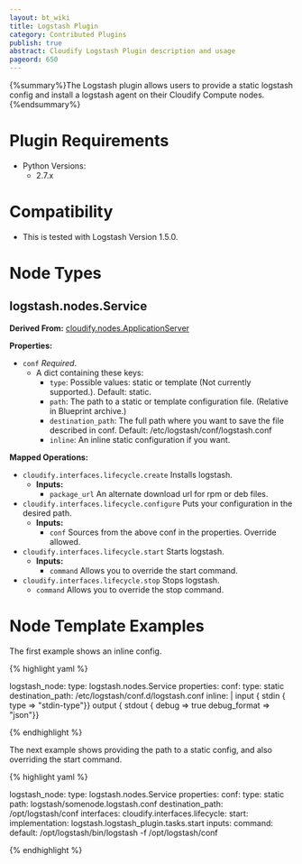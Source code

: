 ```yaml
---
layout: bt_wiki
title: Logstash Plugin
category: Contributed Plugins
publish: true
abstract: Cloudify Logstash Plugin description and usage
pageord: 650
---
```


{%summary%}The Logstash plugin allows users to provide a static logstash config and install a logstash agent on their Cloudify Compute nodes.
{%endsummary%}

# Plugin Requirements

* Python Versions:
  * 2.7.x

# Compatibility

* This is tested with Logstash Version 1.5.0.

# Node Types

## logstash.nodes.Service

**Derived From:** [cloudify.nodes.ApplicationServer](reference-types.html)

**Properties:**

  * `conf` *Required*.
    * A dict containing these keys:
      * `type`: Possible values: static or template (Not currently supported.). Default: static.
      * `path`: The path to a static or template configuration file. (Relative in Blueprint archive.)
      * `destination_path`: The full path where you want to save the file described in conf. Default: /etc/logstash/conf/logstash.conf
      * `inline`: An inline static configuration if you want.

**Mapped Operations:**

  * `cloudify.interfaces.lifecycle.create` Installs logstash.
    * **Inputs:**
      * `package_url` An alternate download url for rpm or deb files.
  * `cloudify.interfaces.lifecycle.configure` Puts your configuration in the desired path.
    * **Inputs:**
      * `conf` Sources from the above conf in the properties. Override allowed.
  * `cloudify.interfaces.lifecycle.start` Starts logstash.
    * **Inputs:**
      * `command` Allows you to override the start command.
  * `cloudify.interfaces.lifecycle.stop` Stops logstash.
      * `command` Allows you to override the stop command.


# Node Template Examples

The first example shows an inline config.

{% highlight yaml %}

  logstash_node:
    type: logstash.nodes.Service
    properties:
      conf:
        type: static
        destination_path: /etc/logstash/conf.d/logstash.conf
        inline: |
          input { stdin { type => "stdin-type"}}
          output { stdout { debug => true debug_format => "json"}}


{% endhighlight %}

The next example shows providing the path to a static config, and also overriding the start command.

{% highlight yaml %}

  logstash_node:
    type: logstash.nodes.Service
    properties:
      conf:
        type: static
        path: logstash/somenode.logstash.conf
        destination_path: /opt/logstash/conf
    interfaces:
      cloudify.interfaces.lifecycle:
        start:
          implementation: logstash.logstash_plugin.tasks.start
          inputs:
            command:
              default: /opt/logstash/bin/logstash -f /opt/logstash/conf

{% endhighlight %}

